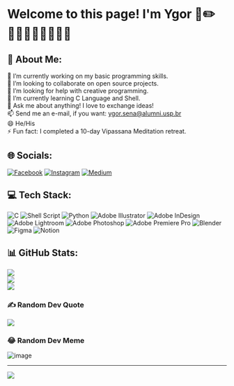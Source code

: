 # Welcome to this page! I'm Ygor 📐✏️👷🏻📸👨🏻‍💻️✍🏻
## 💫 About Me:
🔭 I’m currently working on my basic programming skills.<br>👯 I’m looking to collaborate on open source projects.<br>🤝 I’m looking for help with creative programming.<br>🌱 I’m currently learning C Language and Shell.<br>💬 Ask me about anything! I love to exchange ideas!<br>📫 Send me an e-mail, if you want: ygor.sena@alumni.usp.br<br>😄 He/His<br>⚡ Fun fact: I completed a 10-day Vipassana Meditation retreat.


## 🌐 Socials:
[![Facebook](https://img.shields.io/badge/Facebook-%231877F2.svg?logo=Facebook&logoColor=white)](https://facebook.com/ygor.goes.378) [![Instagram](https://img.shields.io/badge/Instagram-%23E4405F.svg?logo=Instagram&logoColor=white)](https://instagram.com/ygorgsena) [![Medium](https://img.shields.io/badge/Medium-12100E?logo=medium&logoColor=white)](https://medium.com/@ygorgsena) 

## 💻 Tech Stack:
![C](https://img.shields.io/badge/c-%2300599C.svg?style=flat&logo=c&logoColor=white) ![Shell Script](https://img.shields.io/badge/shell_script-%23121011.svg?style=flat&logo=gnu-bash&logoColor=white) ![Python](https://img.shields.io/badge/python-3670A0?style=flat&logo=python&logoColor=ffdd54) ![Adobe Illustrator](https://img.shields.io/badge/adobeillustrator-%23FF9A00.svg?style=flat&logo=adobeillustrator&logoColor=white) ![Adobe InDesign](https://img.shields.io/badge/Adobe%20InDesign-49021F?style=flat&logo=adobeindesign&logoColor=white) ![Adobe Lightroom](https://img.shields.io/badge/Adobe%20Lightroom-31A8FF.svg?style=flat&logo=Adobe%20Lightroom&logoColor=white) ![Adobe Photoshop](https://img.shields.io/badge/adobephotoshop-%2331A8FF.svg?style=flat&logo=adobephotoshop&logoColor=white) ![Adobe Premiere Pro](https://img.shields.io/badge/Adobe%20Premiere%20Pro-9999FF.svg?style=flat&logo=Adobe%20Premiere%20Pro&logoColor=white) ![Blender](https://img.shields.io/badge/blender-%23F5792A.svg?style=flat&logo=blender&logoColor=white) 	![Figma](https://img.shields.io/badge/figma-%23F24E1E.svg?style=flat&logo=figma&logoColor=white) ![Notion](https://img.shields.io/badge/Notion-%23000000.svg?style=flat&logo=notion&logoColor=white)

## 📊 GitHub Stats:
![](https://github-readme-stats.vercel.app/api?username=ygor-sena&theme=tokyonight&hide_border=false&include_all_commits=false&count_private=false)<br/>
![](https://github-readme-streak-stats.herokuapp.com/?user=ygor-sena&theme=tokyonight&hide_border=false)<br/>
![](https://github-readme-stats.vercel.app/api/top-langs/?username=ygor-sena&theme=tokyonight&hide_border=false&include_all_commits=false&count_private=false&layout=compact)

### ✍️ Random Dev Quote
![](https://quotes-github-readme.vercel.app/api?type=vertical&theme=tokyonight)

### 😂 Random Dev Meme
![image](https://user-images.githubusercontent.com/102881479/200050901-b3fb67fa-17eb-4854-94f0-99534ff97f25.png)

---
[![](https://visitcount.itsvg.in/api?id=ygor-sena&icon=9&color=4)](https://visitcount.itsvg.in)

<!-- Proudly created with GPRM ( https://gprm.itsvg.in ) -->
